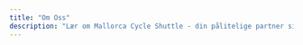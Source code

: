 ```yaml
---
title: "Om Oss"
description: "Lær om Mallorca Cycle Shuttle - din pålitelige partner siden 2015 for sykkeleventyr, sykkelredning og shuttletjenester på Mallorca."
---
```

